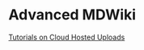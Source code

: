 Advanced MDWiki
===============




[Tutorials on Cloud Hosted Uploads](https://github.com/Dynalon/mdwiki/tree/gh-pages/tutorials)

